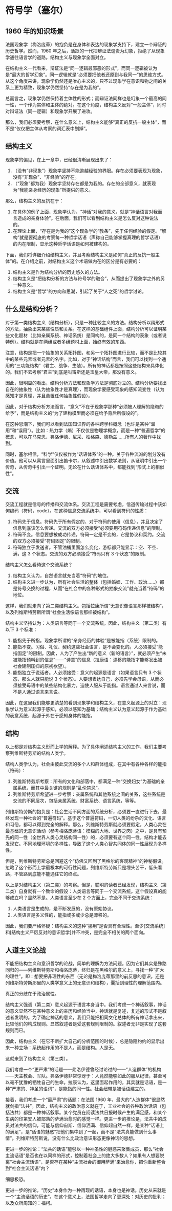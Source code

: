 # 符号学（塞尔）

## 1960 年的知识场景

法国现象学（梅洛庞蒂）的抱负是在身体和表达的现象学支持下，建立一个辩证的历史哲学。然而，1960 年之后，活跃的一代把辩证法谴责为幻象，拒绝了从现象学通往语言学的道路。结构主义与现象学全面对立。

在结构主义一代看来，辩证法是“同一逻辑最邪恶的形式”，而同一逻辑被认为是“最大的哲学幻象”。同一逻辑就是“必须要把他者还原到与我同一”的思维方式。从这个角度来讲，现象学仍然还是唯心主义的，只不过现象学在意识和物之间的关系上更为精致，现象学仍然坚持“存在是为我的”。

总而言之，现象学仍然保持着主体性的形式；而辩证法同样也是幻象一个最高的同一性，一个作为实体和主体的绝对。在这个角度，结构主义反对“一般主体”，同时对辩证法（同一逻辑）和现象学开展了进攻。

那么，我们必须要考察，在什么意义上，结构主义能够“真正的反抗一般主体”，而不是“仅仅把主体从考察的词汇表中划掉”。

## 结构主义

现象学的偏见，在上一章中，已经很清晰展现出来了：

1. （没有“非现象”）现象学坚持不能逾越经验的界限。存在必须要表现为现象，没有“非现象”、“非经验”的存在。
2. （“现象”都为我）现象学坚持存在都是为我的。存在的全部意义，就表现为“我能亲身经历的现象”所提供的意义。

那么，结构主义的反抗在于：

1. 在具体的例子上面，现象学认为，“神话”对我的意义，就是“神话语言对我而言造成的亲身体验”。在后面，我们可以看到结构主义是怎么反对这种说法的。
2. 在理论上面，“存在是为我的”这个现象学的“教条”，先于任何经验的假定。“解构”就是要彻底的考察每一种哲学话语（声称自己能够掌握真理的哲学话语）的内在限制，显示这种哲学话语是如何被建构的。

下面，我们将详细介绍结构主义，并且考察结构主义是如何“真正的反抗一般主体”的。在介绍之前，对结构主义这个术语做内在的区分是有必要的：

1. 结构主义是作为结构分析的历史悠久的方法。
2. 结构主义是“把结构分析的方法与符号学的融合”，从而提出了现象学之外的另一种意义。
3. 结构主义是“哲学”的方向和思潮，引起了关于“人之死”的哲学讨论。

## 什么是结构分析？

对于第一类结构主义（结构分析），只是一种比较主义的方法。结构分析以纯形式的方法，抽象出来某些性质和关系。在这样的基础组件上面，结构分析可以证明某些文化题材（比如亲属系统、神话系统）是同构的，是同一个结构的表象（或者说特例）。结构就是在两组或者多组题材上面，始终有效的东西。

注意，结构是把一个抽象的关系拓扑图，和另一个拓扑图进行比较，而不是比较其中的某些元素或者元素的名字。比如，对于“神话结构”而言，我们可以找到一个通用的“三功能结构”（君主、战争、生殖）。所有的神话都是按照这些结构来具体化的。我们不去考察“君主”到底是叫宙斯还是玉皇大帝，那没有意义。

因此，很明显的看出，结构分析方法和现象学方法是彻底对立的。结构分析要找出自在的抽象性（认为抽象性才是真理），而现象学要感受现象的感知流变性（认为感知才是真理，并且悬置任何抽象性假设）。

因此，对于结构分析方法而言，“意义”不在于现象学那种“必须被人理解的隐晦的给予”，而是结构主义的“为了建构模型而必须在给予背后所假设的”。

在这种思潮下，我们可以看到法国知识界的各种跨学科概念（也许是某种“滥用”和“误用”）。比如：热力学（熵）不仅仅是物理学概念，而是一种“普遍哲学”的概念，可以在马克思、弗洛伊德、尼采、柏格森、德勒兹……所有人的著作中找到。

同时，塞尔相信，“科学”仅仅被作为“话语体系”的一种。关于各种流派的划分没有价值。他可以从寓言里面引出笛卡尔，从叙述中引出数学法则，从证明中引出一个传奇，从传奇中引出一个证明。无论在什么话语体系中，都能找到“形式上的相似性”。

## 交流

交流工程就是信号的传播和交流体系。交流工程是需要考虑，信道传输过程中该如何编码（符码，code）。在这种信息交流系统中，可以看到符码的性质：

1. 符码先于信息。符码先于所有假定的、对于符码的使用（信息），并且决定了信息到底该怎么传递。交流的双方必须接受“必须要用符码传递信息”的限制。
2. 符码不变。信息要想被成功传递，符码一定是不变的，它是协议和契约。交流的双方必须接受“符码固定”的限制。
3. 符码独立于发送者。不管油桶里面怎么变化，游标都只能显示：空、不空、满，这 3 个状态。交流的双方必须接受“符码只有 3 个状态”的限制。

结构主义怎么看待这个交流系统？

1. 结构主义认为，自然语言就充当着“符码”的地位。
2. 结构主义进一步认为，所有社会生活的整体（包括婚姻、工作、政治……）都是符号交换的过程，从而“在社会中的各种形式的抽象交流”就充当着“符码”的地位。

这样，我们就走向了第二类结构主义。包括拉康所谓“无意识像语言那样被结构”，以及列维斯特劳斯所谓“社会生活像语言那样被结构”。

结构主义坚持认为：人类语言等同于一个交流系统。因此，结构主义（第二类）有以下 3 个标准：

1. 能指先于所指。现象学所谓的“亲身经历的体验”是被能指（系统）限制的。
2. 能指不变。习俗、礼仪、契约这些社会语言，是不会变化的。人必须接受“能指固定”的限制。因此，人为了产生出“新的意义（新的语言）”，就必须产生“未被能指预料到的信息”——“诗意”的信息（拉康语：漂移的能指才能够发出被社会建制压抑的原初欲望）。
3. 能指独立于说话者。人必须接受：意义的起源是语言（如果语言只有 3 个状态，那么人就只能说 3 个状态）。人要想表达自己，必须先学会母语，从而必须接受母语中的某些结构化暴力，迫使人服从于能指。语言通过人来言说，而不是人通过语言来言说。

因此，在这里我们能够更清楚的看到现象学和结构主义，在意义起源上的对立：现象学认为意义起源于感知，必须以感知为基础；结构主义认为意义起源于作为基础的表意系统，起源于外在于感知身体的能指。

## 结构

以上都是对结构主义形而上学的解释。为了具体阐述结构主义的工作，我们主要考察列维斯特劳斯的结构人类学。

结构人类学认为，社会由彼此交流的多个人和群体组成，在其中有各种各样的能指（符码）：

1. 列维斯特劳斯考察：所有的文化和部落中，都满足一种“交换妇女”为基础的亲属系统，而其中最关键的规则是“乱伦禁忌”。
2. 列维斯特劳斯希望进一步考察：亲属系统和其他系统之间的关系，这些系统是交流的不同层次，包括亲属系统、财富系统、语言系统，等等。

列维斯特劳斯的抱负是：社会生活不同方面的系统分析，必须要一直进行下去，最终发现一种社会的“普遍符码”。基于这个普遍符码，一切人类的纷杂的文化、语言和习俗，都可以得到完全的解释。那么，列维斯特劳斯就必须要假定，人类心灵在最基础的无意识活动（参考梅洛庞蒂语：模糊的大地、世界之肉）之中，是具有预先的同一性（全世界人类心灵结构同一性）的，必须要有这个同一性，结构才能去发现它。不同地理环境的多样性，导致了这个人类心智共同体的同一性展现为多样性。

但是，列维斯特劳斯总是回避这个“仿佛又回到了黑格尔的客观精神”的神秘假设。忽略了这个形而上学最根本的可行性问题，列维斯特劳斯只是埋头苦干，低头看路，不管路到底能不能通往它的终点。

以上是对结构主义（第二类）的考察。但是，聪明的读者已经发现，结构主义（第二类）自身就有一个致命的假设：人类语言等同于一个交流系统。这个假设真的能够成立吗？显然不是。人类语言至少在 2 个方面上，完全不同于交流系统：

1. 人类语言是生成的，是不断发展的，没有原始协议。
2. 人类语言是多义性的，能指或多或少总是漂移的。

因此，我们要严格怀疑：结构主义的这种“挪用”是否具有合理性。至少[交流系统]和[结构主义严厉反对的意识哲学]并不冲突，是完全不相关的两个面向。

## 人道主义论战

不能把结构主义和意识哲学的论战，简单的理解为方法问题。因为它们其实是殊路同归的——列维斯特劳斯和梅洛庞蒂，终归是在黑格尔的意义上，寻找一种“扩大的理性”。即：想要把非理性的东西（无论是梅洛庞蒂那里的前反思的意识，还是列维斯特劳斯那里的人类学意义上的无意识和结构），囊括到理性的理解范围内。

真正的分歧在于政治属性。

结构主义强调（第二类）意义起源于语言本身当中。我们考虑一个神话叙事，神话的意义显然不在某种意义上的亲历和经验当中，神话就是复述，复述的形式不是叙述者发明的。为了确定神话的意义，我们只能把相同文化总体的所有神话拿出来，比较他们的构成规则。显然叙述者是受这套规则限制的。叙述者无非是实现了这套规则而已。

因此，结构主义（在它不断扩大自己的分析范围的时候），总是隐隐约约的显示出来一种立场：系统起作用的不是人，而是结构。人是无。

这就来到了结构主义（第三类）。

我们考虑一个“更严肃”的话题——弗洛伊德曾经讨论过的——“人造群体”的机构——天主教会、军队。弗洛伊德非常惊讶于：人竟然能够如此的服从纪律，甚至可以毫不犹豫的牺牲自己的生命。拉康认为，这里面起作用的，其实就是话语，是一种“严肃的、神圣的语词”，是能指的同一性。社会纽带是被话语建立的。

接着，我们考虑一个“最严肃”的话题：在法国 1960 年，最大的“人造群体”很显然就剑指“法共”。因此，结构主义的政治意义就在于，工业社会的各种政治话语（包括法共）都是一种神话叙事。某个党员在阅读法共日报时候产生的满足感，和某个生病的印第安人被部落的萨满治愈时的感觉一样。更进一步的推论是，法共中的成员对法共的信仰，可能与信仰宙斯、信仰洒满、信仰超自然一样，是某种“话语上的满足”，是“话语的魅惑”把他们集中到了一起，而不是“法共真能做到什么事情”。列维斯特劳斯说，没有什么比政治意识形态更像神话的思想。

更进一步的推论：“法共的话语”能够以一种神圣性的魅惑来聚集成员，那么“社会主流话语”是否也在以同样的形式，控制着社会上的绝大多数人？如果有人想要脱离“社会主流话语”，是否存在某种“主流社会的御用萨满”来治愈你，把你重新整合到“社会主流话语”内？

细思极恐。

更进一步的推论，“历史”本身作为一种再现的话语，本身也是神话。历史从来就是一个“主流话语的历史”。在这个意义上，法国哲学走向了更深处：对历史的批判；以及众所周知的：福柯。

